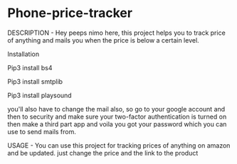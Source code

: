 # Phone-price-tracker
DESCRIPTION - Hey peeps nimo here, this project helps you to track price of anything and mails you when the price is below a certain level.

Installation

Pip3 install bs4

Pip3 install smtplib

Pip3 install playsound

you'll also have to change the mail also, so go to your google account and then to security and make sure your two-factor authentication is turned on then make a third part app and voila you got your password which you can use to send mails from.

USAGE - You can use this project for tracking prices of anything on amazon and be updated. just change the price and the link to the product
